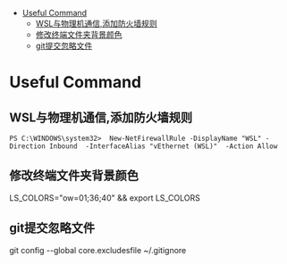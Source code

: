- [Useful Command](#useful-command)
  - [WSL与物理机通信,添加防火墙规则](#wsl与物理机通信添加防火墙规则)
  - [修改终端文件夹背景颜色](#修改终端文件夹背景颜色)
  - [git提交忽略文件](#git提交忽略文件)
# Useful Command
## WSL与物理机通信,添加防火墙规则
`PS C:\WINDOWS\system32>  New-NetFirewallRule -DisplayName "WSL" -Direction Inbound  -InterfaceAlias "vEthernet (WSL)"  -Action Allow`
## 修改终端文件夹背景颜色
LS_COLORS="ow=01;36;40" && export LS_COLORS
## git提交忽略文件
git config --global core.excludesfile ~/.gitignore